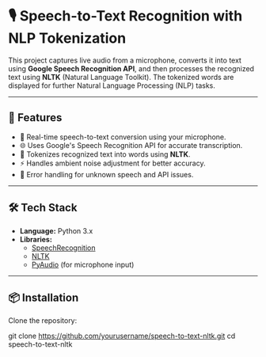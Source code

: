 # 🎙️ Speech-to-Text Recognition with NLP Tokenization

This project captures live audio from a microphone, converts it into text using **Google Speech Recognition API**, and then processes the recognized text using **NLTK** (Natural Language Toolkit). The tokenized words are displayed for further Natural Language Processing (NLP) tasks.

---

## 🚀 Features
- 🎤 Real-time speech-to-text conversion using your microphone.
- 🌐 Uses Google's Speech Recognition API for accurate transcription.
- 🧾 Tokenizes recognized text into words using **NLTK**.
- ⚡ Handles ambient noise adjustment for better accuracy.
- 🔄 Error handling for unknown speech and API issues.

---

## 🛠️ Tech Stack
- **Language:** Python 3.x
- **Libraries:**
  - [SpeechRecognition](https://pypi.org/project/SpeechRecognition/)
  - [NLTK](https://www.nltk.org/)
  - [PyAudio](https://pypi.org/project/PyAudio/) (for microphone input)

---

## 📦 Installation

Clone the repository:

git clone https://github.com/yourusername/speech-to-text-nltk.git
cd speech-to-text-nltk
